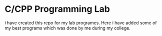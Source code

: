 # C/CPP Programming Lab
i have created this repo for my lab programes.
Here i have added some of my best programs which was done by me during my college.
